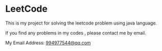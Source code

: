 # LeetCode

This is my project for solving the leetcode problem using java language.

If you find any problems in my codes , please contact me by email.

My Email Address: 994977544@qq.com




